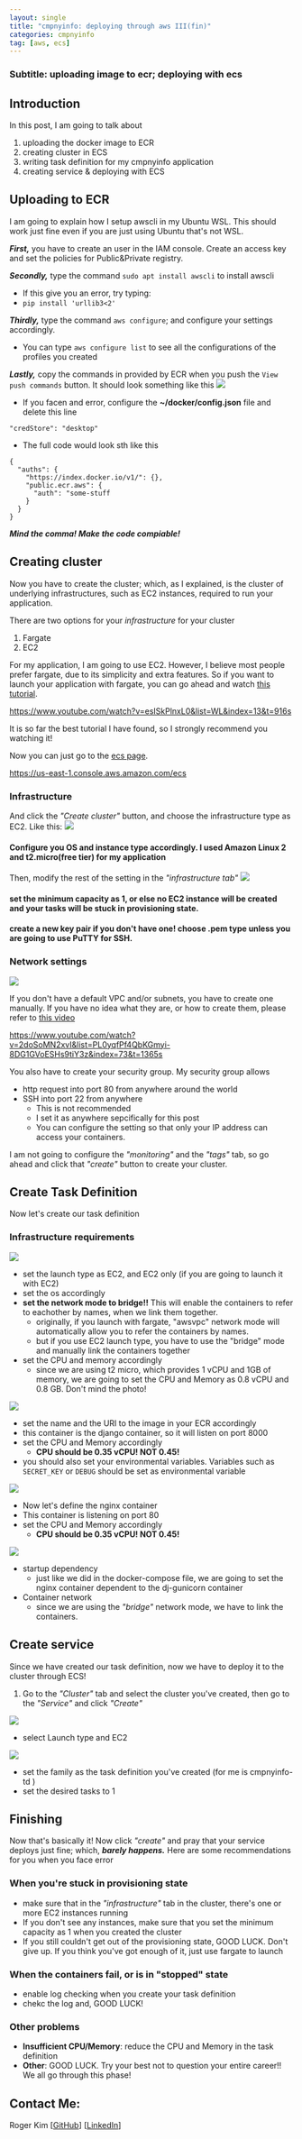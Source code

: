 ```yaml
---
layout: single
title: "cmpnyinfo: deploying through aws III(fin)"
categories: cmpnyinfo
tag: [aws, ecs]
---
```

### Subtitle: uploading image to ecr; deploying with ecs

## Introduction

In this post, I am going to talk about
1. uploading the docker image to ECR
2. creating cluster in ECS
3. writing task definition for my cmpnyinfo application
4. creating service & deploying with ECS

## Uploading to ECR

I am going to explain how I setup awscli in my Ubuntu WSL. This should work just fine even if you are just using Ubuntu that's not WSL.

***First,*** you have to create an user in the IAM console. Create an access key and set the policies for Public&Private registry.

***Secondly,*** type the command `sudo apt install awscli` to install awscli  
- If this give you an error, try typing: 
- `pip install 'urllib3<2'`

***Thirdly,*** type the command `aws configure`; and configure your settings accordingly.
- You can type `aws configure list` to see all the configurations of the profiles you created

***Lastly,*** copy the commands in provided by ECR when you push the `View push commands` button. It should look something like this
![](/assets/img/ecr-push-commands.jpg)

- If you facen and error, configure the **~/docker/config.json** file and delete this line
```
"credStore": "desktop"
```     
- The full code would look sth like this
```
{
  "auths": {
    "https://index.docker.io/v1/": {},
    "public.ecr.aws": {
      "auth": "some-stuff
    }
  }
}
```
***Mind the comma! Make the code compiable!*** 

## Creating cluster

Now you have to create the cluster; which, as I explained, is the cluster of underlying infrastructures, such as EC2 instances, required to run your application.

There are two options for your _infrastructure_ for your cluster
1. Fargate
2. EC2

For my application, I am going to use EC2. However, I believe most people prefer fargate, due to its simplicity and extra features. So if you want to launch your application with fargate, you can go ahead and watch [this tutorial](https://www.youtube.com/watch?v=esISkPlnxL0&list=WL&index=13&t=916s).

https://www.youtube.com/watch?v=esISkPlnxL0&list=WL&index=13&t=916s

It is so far the best tutorial I have found, so I strongly recommend you watching it!

Now you can just go to the [ecs page](https://us-east-1.console.aws.amazon.com/ecs).

https://us-east-1.console.aws.amazon.com/ecs

### Infrastructure
And click the _"Create cluster"_ button, and choose the infrastructure type as EC2. Like this:
![](/assets/img/create-cluster1.png)
#### Configure you OS and instance type accordingly. I used Amazon Linux 2 and t2.micro(free tier) for my application

Then, modify the rest of the setting in the _"infrastructure tab"_
![](/assets/img/create-cluster2.png)
#### set the minimum capacity as 1, or else no EC2 instance will be created and your tasks will be stuck in provisioning state.
#### create a new key pair if you don't have one! choose .pem type unless you are going to use PuTTY for SSH.

### Network settings
![](/assets/img/create-cluster3.png)

If you don't have a default VPC and/or subnets, you have to create one manually. If you have no idea what they are, or how to create them, please refer to [this video](https://www.youtube.com/watch?v=2doSoMN2xvI&list=PL0yqfPf4QbKGmyi-8DG1GVoESHs9tiY3z&index=73&t=1365s)

https://www.youtube.com/watch?v=2doSoMN2xvI&list=PL0yqfPf4QbKGmyi-8DG1GVoESHs9tiY3z&index=73&t=1365s

You also have to create your security group.
My security group allows 
- http request into port 80 from anywhere around the world
- SSH into port 22 from anywhere
  -  This is not recommended
  - I set it as anywhere sepcifically for this post
  - You can configure the setting so that only your IP address can access your containers.

I am not going to configure the _"monitoring"_ and the _"tags"_ tab, so go ahead and click that _"create"_ button to create your cluster.

## Create Task Definition
Now let's create our task definition

### Infrastructure requirements
![](/assets/img/create-td1.png)
- set the launch type as EC2, and EC2 only (if you are going to launch it with EC2)
- set the os accordingly
- **set the network mode to bridge!!** This will enable the containers to refer to eachother by names, when we link them together.
  - originally, if you launch with fargate, "awsvpc" network mode will automatically allow you to refer the containers by names.
  - but if you use EC2 launch type, you have to use the "bridge" mode and manually link the containers together
- set the CPU and memory accordingly
  - since we are using t2 micro, which provides 1 vCPU and 1GB of memory, we are going to set the CPU and Memory as 0.8 vCPU and 0.8 GB. Don't mind the photo!

![](/assets/img/create-td2.png)
- set the name and the URI to the image in your ECR accordingly
- this container is the django container, so it will listen on port 8000
- set the CPU and Memory accordingly
  - **CPU should be 0.35 vCPU! NOT 0.45!**
- you should also set your environmental variables. Variables such as `SECRET_KEY` or `DEBUG` should be set as environmental variable

![](/assets/img/create-td3.png)
- Now let's define the nginx container
- This container is listening on port 80
- set the CPU and Memory accordingly
  - **CPU should be 0.35 vCPU! NOT 0.45!**

![](/assets/img/create-td4.png)
- startup dependency
  - just like we did in the docker-compose file, we are going to set the nginx container dependent to the dj-gunicorn container
- Container network
  - since we are using the _"bridge"_ network mode, we have to link the containers.

## Create service

Since we have created our task definition, now we have to deploy it to the cluster through ECS!

1. Go to the _"Cluster"_ tab and select the cluster you've created, then go to the _"Service"_ and click _"Create"_

![](/assets/img/create-service1.png)
- select Launch type and EC2

![](/assets/img/create-service2.png)
- set the family as the task definition you've created (for me is cmpnyinfo-td )
- set the desired tasks to 1

## Finishing

Now that's basically it! Now click _"create"_ and pray that your service deploys just fine; which, ***barely happens.*** Here are some recommendations for you when you face error

### When you're stuck in provisioning state
- make sure that in the _"infrastructure"_ tab in the cluster, there's one or more EC2 instances running
- If you don't see any instances, make sure that you set the minimum capacity as 1 when you created the cluster
- If you still couldn't get out of the provisioning state, GOOD LUCK. Don't give up. If you think you've got enough of it, just use fargate to launch

### When the containers fail, or is in "stopped" state
- enable log checking when you create your task definition
- chekc the log and, GOOD LUCK!

### Other problems
- **Insufficient CPU/Memory**: reduce the CPU and Memory in the task definition
- **Other**: GOOD LUCK. Try your best not to question your entire career!! We all go through this phase!

## Contact Me:

Roger Kim [[GitHub](https://github.com/kmsrogerkim)] [[LinkedIn](https://www.linkedin.com/in/kmsrogerkim/)] 


